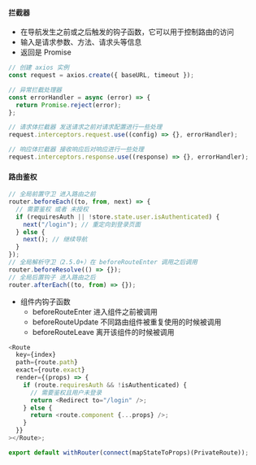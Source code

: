 #### 拦截器

- 在导航发生之前或之后触发的钩子函数，它可以用于控制路由的访问
- 输入是请求参数、方法、请求头等信息
- 返回是 Promise

```js
// 创建 axios 实例
const request = axios.create({ baseURL, timeout });

// 异常拦截处理器
const errorHandler = async (error) => {
  return Promise.reject(error);
};

// 请求体拦截器 发送请求之前对请求配置进行一些处理
request.interceptors.request.use((config) => {}, errorHandler);

// 响应体拦截器 接收响应后对响应进行一些处理
request.interceptors.response.use((response) => {}, errorHandler);
```

#### 路由鉴权

```js Vue实现
// 全局前置守卫 进入路由之前
router.beforeEach((to, from, next) => {
  // 需要鉴权 或者 未授权
  if (requiresAuth || !store.state.user.isAuthenticated) {
    next("/login"); // 重定向到登录页面
  } else {
    next(); // 继续导航
  }
});
// 全局解析守卫（2.5.0+）在 beforeRouteEnter 调用之后调用
router.beforeResolve(() => {});
// 全局后置钩子 进入路由之后
router.afterEach((to, from) => {});
```

- 组件内钩子函数
  - beforeRouteEnter 进入组件之前被调用
  - beforeRouteUpdate 不同路由组件被重复使用的时候被调用
  - beforeRouteLeave 离开该组件的时候被调用

```js React实现
<Route
  key={index}
  path={route.path}
  exact={route.exact}
  render={(props) => {
    if (route.requiresAuth && !isAuthenticated) {
      // 需要鉴权且用户未登录
      return <Redirect to="/login" />;
    } else {
      return <route.component {...props} />;
    }
  }}
></Route>;

export default withRouter(connect(mapStateToProps)(PrivateRoute));
```
